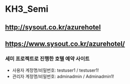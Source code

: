 # KH3_Semi
## http://sysout.co.kr/azurehotel
## https://www.sysout.co.kr/azurehotel/
### 세미 프로젝트로 진행한 호텔 예약 사이트
- 사용자 계정명/비밀번호: testuser1 / testuser1!
- 관리자 계정명/비밀번호: adminadmin / Adminadmin1!

